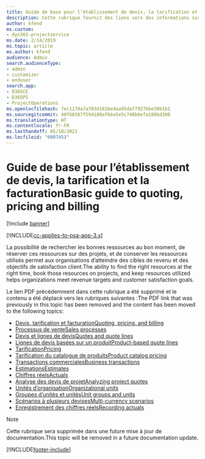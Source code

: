 ```yaml
---
title: Guide de base pour l’établissement de devis, la tarification et la facturation
description: Cette rubrique fournit des liens vers des informations sur les devis, la facturation et la tarification de base dans Project Service Automation.
author: kfend
ms.custom:
- dyn365-projectservice
ms.date: 2/14/2019
ms.topic: article
ms.author: kfend
audience: Admin
search.audienceType:
- admin
- customizer
- enduser
search.app:
- D365CE
- D365PS
- ProjectOperations
ms.openlocfilehash: 7ec1170a7a703d181be4aa95daf7927bbe30b1b1
ms.sourcegitcommit: 40f68387f594180af64a5e5c748b6efa188bd300
ms.translationtype: HT
ms.contentlocale: fr-FR
ms.lasthandoff: 05/10/2021
ms.locfileid: "6007453"
---
```

# <a name="basic-guide-to-quoting-pricing-and-billing"></a><span data-ttu-id="f51d5-103">Guide de base pour l’établissement de devis, la tarification et la facturation</span><span class="sxs-lookup"><span data-stu-id="f51d5-103">Basic guide to quoting, pricing and billing</span></span>

[!include [banner](../../includes/psa-now-project-operations.md)]

[!INCLUDE[cc-applies-to-psa-app-3.x](../../includes/cc-applies-to-psa-app-3x.md)]

<span data-ttu-id="f51d5-104">La possibilité de rechercher les bonnes ressources au bon moment, de réserver ces ressources sur des projets, et de conserver les ressources utilisés permet aux organisations d’atteindre des cibles de revenu et des objectifs de satisfaction client.</span><span class="sxs-lookup"><span data-stu-id="f51d5-104">The ability to find the right resources at the right time, book those resources on projects, and keep resources utilized helps organizations meet revenue targets and customer satisfaction goals.</span></span> 

<span data-ttu-id="f51d5-105">Le lien PDF précédemment dans cette rubrique a été supprimé et le contenu a été déplacé vers les rubriques suivantes :</span><span class="sxs-lookup"><span data-stu-id="f51d5-105">The PDF link that was previously in this topic has been removed and the content has been moved to the following topics:</span></span>

- [<span data-ttu-id="f51d5-106">Devis, tarification et facturation</span><span class="sxs-lookup"><span data-stu-id="f51d5-106">Quoting, pricing, and billing</span></span>](../quote-bill-price.md)
- [<span data-ttu-id="f51d5-107">Processus de vente</span><span class="sxs-lookup"><span data-stu-id="f51d5-107">Sales processes</span></span>](../basic-sales-process.md)
- [<span data-ttu-id="f51d5-108">Devis et lignes de devis</span><span class="sxs-lookup"><span data-stu-id="f51d5-108">Quotes and quote lines</span></span>](../basic-quote-lines.md)
- [<span data-ttu-id="f51d5-109">Lignes de devis basées sur un produit</span><span class="sxs-lookup"><span data-stu-id="f51d5-109">Product-based quote lines</span></span>](../product-based-quote-lines.md)
- [<span data-ttu-id="f51d5-110">Tarification</span><span class="sxs-lookup"><span data-stu-id="f51d5-110">Pricing</span></span>](../basic-pricing.md)
- [<span data-ttu-id="f51d5-111">Tarification du catalogue de produits</span><span class="sxs-lookup"><span data-stu-id="f51d5-111">Product catalog pricing</span></span>](../product-catalog-pricing.md)
- [<span data-ttu-id="f51d5-112">Transactions commerciales</span><span class="sxs-lookup"><span data-stu-id="f51d5-112">Business transactions</span></span>](../basic-business-transactions.md)
- [<span data-ttu-id="f51d5-113">Estimations</span><span class="sxs-lookup"><span data-stu-id="f51d5-113">Estimates</span></span>](../estimates.md)
- [<span data-ttu-id="f51d5-114">Chiffres réels</span><span class="sxs-lookup"><span data-stu-id="f51d5-114">Actuals</span></span>](../actuals.md)
- [<span data-ttu-id="f51d5-115">Analyse des devis de projet</span><span class="sxs-lookup"><span data-stu-id="f51d5-115">Analyzing project quotes</span></span>](../basic-analyzing-quotes.md)
- [<span data-ttu-id="f51d5-116">Unités d’organisation</span><span class="sxs-lookup"><span data-stu-id="f51d5-116">Organizational units</span></span>](../advanced-organizational.md)
- [<span data-ttu-id="f51d5-117">Groupes d’unités et unités</span><span class="sxs-lookup"><span data-stu-id="f51d5-117">Unit groups and units</span></span>](../advanced-units.md)
- [<span data-ttu-id="f51d5-118">Scénarios à plusieurs devises</span><span class="sxs-lookup"><span data-stu-id="f51d5-118">Multi-currency scenarios</span></span>](../advanced-currency.md)
- [<span data-ttu-id="f51d5-119">Enregistrement des chiffres réels</span><span class="sxs-lookup"><span data-stu-id="f51d5-119">Recording actuals</span></span>](../advanced-actuals.md)

> [!NOTE]
> <span data-ttu-id="f51d5-120">Cette rubrique sera supprimée dans une future mise à jour de documentation.</span><span class="sxs-lookup"><span data-stu-id="f51d5-120">This topic will be removed in a future documentation update.</span></span> 


[!INCLUDE[footer-include](../../includes/footer-banner.md)]